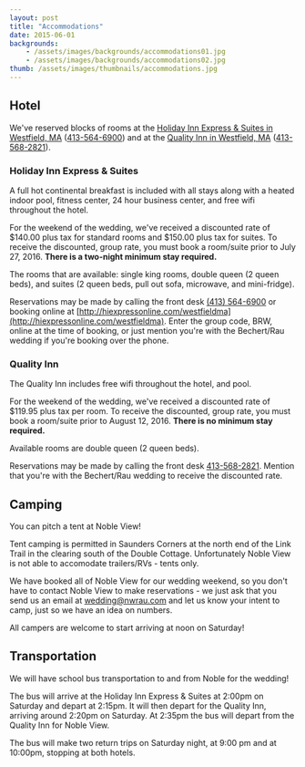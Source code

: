 ```yaml
---
layout: post
title: "Accommodations"
date: 2015-06-01
backgrounds:    
    - /assets/images/backgrounds/accommodations01.jpg
    - /assets/images/backgrounds/accommodations02.jpg
thumb: /assets/images/thumbnails/accommodations.jpg
---
```


## Hotel

We've reserved blocks of rooms at the [Holiday Inn Express & Suites in Westfield, MA](http://hiexpress.com/westfieldma) ([413-564-6900](tel:413-564-6900)) and at the [Quality Inn in Westfield, MA](http://www.qualityinnwestfield.com/) ([413-568-2821](tel:413-568-2821)).

### Holiday Inn Express & Suites

A full hot continental breakfast is included with all stays along with a heated indoor pool, fitness center, 24 hour business center, and free wifi throughout the hotel.

For the weekend of the wedding, we've received a discounted rate of $140.00 plus tax for standard rooms and $150.00 plus tax for suites. To receive the discounted, group rate, you must book a room/suite prior to July 27, 2016. **There is a two-night minimum stay required.** 

The rooms that are available: single king rooms, double queen (2 queen beds), and suites (2 queen beds, pull out sofa, microwave, and mini-fridge). 

Reservations may be made by calling the front desk [(413) 564-6900](tel:413-564-6900) or booking online at [http://hiexpressonline.com/westfieldma](http://hiexpressonline.com/westfieldma). Enter the group code, BRW, online at the time of booking, or just mention you're with the Bechert/Rau wedding if you're booking over the phone. 

### Quality Inn

The Quality Inn includes free wifi throughout the hotel, and pool.

For the weekend of the wedding, we've received a discounted rate of $119.95 plus tax per room. To receive the discounted, group rate, you must book a room/suite prior to August 12, 2016. **There is no minimum stay required.**

Available rooms are double queen (2 queen beds).

Reservations may be made by calling the front desk [413-568-2821](tel:413-568-2821). Mention that you're with the Bechert/Rau wedding to receive the discounted rate.

## Camping 

You can pitch a tent at Noble View! 

Tent camping is permitted in Saunders Corners at the north end of the Link Trail in the clearing south of the Double Cottage. Unfortunately Noble View is not able to accomodate trailers/RVs - tents only.

We have booked all of Noble View for our wedding weekend, so you don't have to contact Noble View to make reservations - we just ask that you send us an email at <a href="mailto:wedding@nwrau.com">wedding@nwrau.com</a> and let us know your intent to camp, just so we have an idea on numbers.

All campers are welcome to start arriving at noon on Saturday!

## Transportation

We will have school bus transportation to and from Noble for the wedding!

The bus will arrive at the Holiday Inn Express & Suites at 2:00pm on Saturday and depart at 2:15pm. It will then depart for the Quality Inn, arriving around 2:20pm on Saturday.
At 2:35pm the bus will depart from the Quality Inn for Noble View.

The bus will make two return trips on Saturday night, at 9:00 pm and at 10:00pm, stopping at both hotels.
